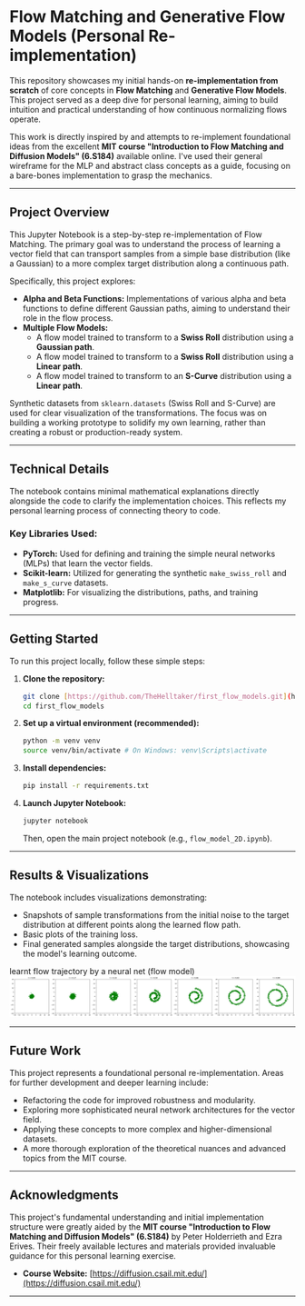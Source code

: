 # Flow Matching and Generative Flow Models (Personal Re-implementation)

This repository showcases my initial hands-on **re-implementation from scratch** of core concepts in **Flow Matching** and **Generative Flow Models**. This project served as a deep dive for personal learning, aiming to build intuition and practical understanding of how continuous normalizing flows operate.

This work is directly inspired by and attempts to re-implement foundational ideas from the excellent **MIT course "Introduction to Flow Matching and Diffusion Models" (6.S184)** available online. I've used their general wireframe for the MLP and abstract class concepts as a guide, focusing on a bare-bones implementation to grasp the mechanics.

---

## Project Overview

This Jupyter Notebook is a step-by-step re-implementation of Flow Matching. The primary goal was to understand the process of learning a vector field that can transport samples from a simple base distribution (like a Gaussian) to a more complex target distribution along a continuous path.

Specifically, this project explores:

* **Alpha and Beta Functions:** Implementations of various alpha and beta functions to define different Gaussian paths, aiming to understand their role in the flow process.
* **Multiple Flow Models:**
    * A flow model trained to transform to a **Swiss Roll** distribution using a **Gaussian path**.
    * A flow model trained to transform to a **Swiss Roll** distribution using a **Linear path**.
    * A flow model trained to transform to an **S-Curve** distribution using a **Linear path**.

Synthetic datasets from `sklearn.datasets` (Swiss Roll and S-Curve) are used for clear visualization of the transformations. The focus was on building a working prototype to solidify my own learning, rather than creating a robust or production-ready system.

---

## Technical Details

The notebook contains minimal mathematical explanations directly alongside the code to clarify the implementation choices. This reflects my personal learning process of connecting theory to code.

### Key Libraries Used:

* **PyTorch:** Used for defining and training the simple neural networks (MLPs) that learn the vector fields.
* **Scikit-learn:** Utilized for generating the synthetic `make_swiss_roll` and `make_s_curve` datasets.
* **Matplotlib:** For visualizing the distributions, paths, and training progress.

---

## Getting Started

To run this project locally, follow these simple steps:

1.  **Clone the repository:**
    ```bash
    git clone [https://github.com/TheHelltaker/first_flow_models.git](https://github.com/TheHelltaker/first_flow_models.git)
    cd first_flow_models
    ```
2.  **Set up a virtual environment (recommended):**
    ```bash
    python -m venv venv
    source venv/bin/activate # On Windows: venv\Scripts\activate
    ```
3.  **Install dependencies:**
    ```bash
    pip install -r requirements.txt
    ```
4.  **Launch Jupyter Notebook:**
    ```bash
    jupyter notebook
    ```
    Then, open the main project notebook (e.g., `flow_model_2D.ipynb`).

---

## Results & Visualizations

The notebook includes visualizations demonstrating:

* Snapshots of sample transformations from the initial noise to the target distribution at different points along the learned flow path.
* Basic plots of the training loss.
* Final generated samples alongside the target distributions, showcasing the model's learning outcome.

learnt flow trajectory by a neural net (flow model)
![a green blob of samples from a gaussian transforms into a spiral swiss roll through 6 images](image.png)

---

## Future Work

This project represents a foundational personal re-implementation. Areas for further development and deeper learning include:

* Refactoring the code for improved robustness and modularity.
* Exploring more sophisticated neural network architectures for the vector field.
* Applying these concepts to more complex and higher-dimensional datasets.
* A more thorough exploration of the theoretical nuances and advanced topics from the MIT course.

---

## Acknowledgments

This project's fundamental understanding and initial implementation structure were greatly aided by the **MIT course "Introduction to Flow Matching and Diffusion Models" (6.S184)** by Peter Holderrieth and Ezra Erives. Their freely available lectures and materials provided invaluable guidance for this personal learning exercise.

* **Course Website:** [https://diffusion.csail.mit.edu/](https://diffusion.csail.mit.edu/)

---
